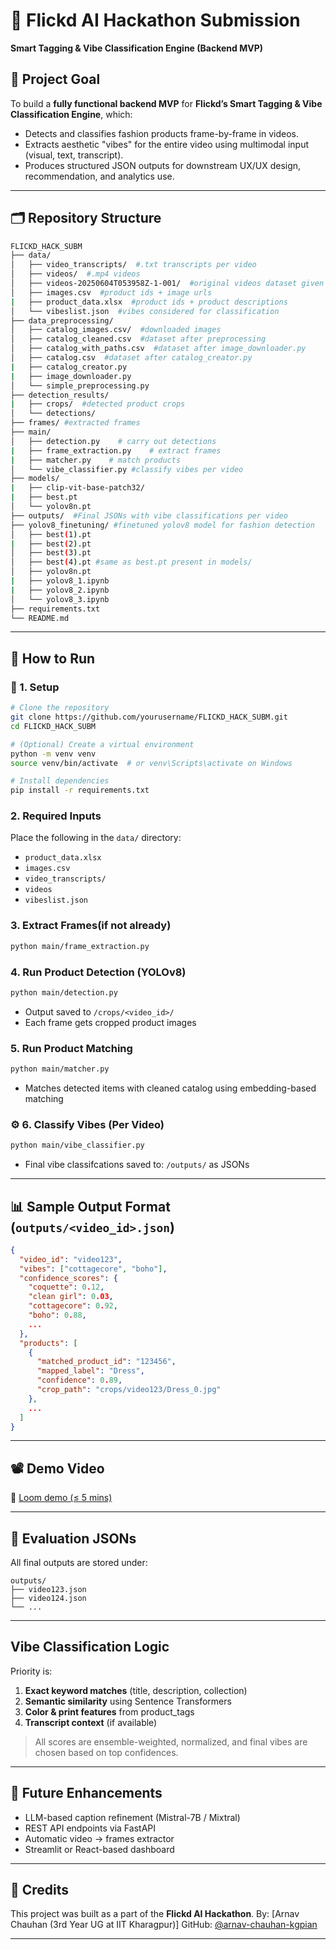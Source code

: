 # 🎯 Flickd AI Hackathon Submission

**Smart Tagging & Vibe Classification Engine (Backend MVP)**

## 📌 Project Goal

To build a **fully functional backend MVP** for **Flickd’s Smart Tagging & Vibe Classification Engine**, which:

* Detects and classifies fashion products frame-by-frame in videos.
* Extracts aesthetic "vibes" for the entire video using multimodal input (visual, text, transcript).
* Produces structured JSON outputs for downstream UX/UX design, recommendation, and analytics use.

---

## 🗂️ Repository Structure

```bash
FLICKD_HACK_SUBM
├── data/
│   ├── video_transcripts/  #.txt transcripts per video
│   ├── videos/  #.mp4 videos
│   ├── videos-20250604T053958Z-1-001/  #original videos dataset given
│   ├── images.csv  #product ids + image urls 
|   ├── product_data.xlsx  #product ids + product descriptions
│   └── vibeslist.json  #vibes considered for classification
├── data_preprocessing/          
│   ├── catalog_images.csv/  #downloaded images
│   ├── catalog_cleaned.csv  #dataset after preprocessing
│   ├── catalog_with_paths.csv  #dataset after image_downloader.py
│   ├── catalog.csv  #dataset after catalog_creator.py
|   ├── catalog_creator.py
|   ├── image_downloader.py 
│   └── simple_preprocessing.py
├── detection_results/                   
|   ├── crops/  #detected product crops
│   └── detections/
├── frames/ #extracted frames
├── main/                 
│   ├── detection.py    # carry out detections
|   ├── frame_extraction.py    # extract frames
|   ├── matcher.py    # match products
│   └── vibe_classifier.py #classify vibes per video
├── models/                  
|   ├── clip-vit-base-patch32/    
|   ├── best.pt    
│   └── yolov8n.pt
├── outputs/  #Final JSONs with vibe classifications per video
├── yolov8_finetuning/ #finetuned yolov8 model for fashion detection
│   ├── best(1).pt
|   ├── best(2).pt
│   ├── best(3).pt
│   ├── best(4).pt #same as best.pt present in models/
│   ├── yolov8n.pt    
|   ├── yolov8_1.ipynb  
|   ├── yolov8_2.ipynb 
│   └── yolov8_3.ipynb
├── requirements.txt
└── README.md
```

---

## 🚀 How to Run

### 🔧 1. Setup

```bash
# Clone the repository
git clone https://github.com/yourusername/FLICKD_HACK_SUBM.git
cd FLICKD_HACK_SUBM

# (Optional) Create a virtual environment
python -m venv venv
source venv/bin/activate  # or venv\Scripts\activate on Windows

# Install dependencies
pip install -r requirements.txt
```

### 2. Required Inputs

Place the following in the `data/` directory:

* `product_data.xlsx`
* `images.csv`
* `video_transcripts/`
* `videos`
* `vibeslist.json`

### 3. Extract Frames(if not already)

``` bash
python main/frame_extraction.py
```
### 4. Run Product Detection (YOLOv8)

```bash
python main/detection.py
```

* Output saved to `/crops/<video_id>/`
* Each frame gets cropped product images

### 5. Run Product Matching

```bash
python main/matcher.py
```

* Matches detected items with cleaned catalog using embedding-based matching
  
### ⚙️ 6. Classify Vibes (Per Video)

```bash
python main/vibe_classifier.py
```

* Final vibe classifcations saved to: `/outputs/` as JSONs

---

## 📊 Sample Output Format (`outputs/<video_id>.json`)

```json
{
  "video_id": "video123",
  "vibes": ["cottagecore", "boho"],
  "confidence_scores": {
    "coquette": 0.12,
    "clean girl": 0.03,
    "cottagecore": 0.92,
    "boho": 0.88,
    ...
  },
  "products": [
    {
      "matched_product_id": "123456",
      "mapped_label": "Dress",
      "confidence": 0.89,
      "crop_path": "crops/video123/Dress_0.jpg"
    },
    ...
  ]
}
```

---

## 📽️ Demo Video

🔗 [Loom demo (≤ 5 mins)](https://loom.com/share/your-demo-link)

---

## 📝 Evaluation JSONs

All final outputs are stored under:

```
outputs/
├── video123.json
├── video124.json
└── ...
```

---

## Vibe Classification Logic 

Priority is:

1. **Exact keyword matches** (title, description, collection)
2. **Semantic similarity** using Sentence Transformers
3. **Color & print features** from product\_tags
4. **Transcript context** (if available)

> All scores are ensemble-weighted, normalized, and final vibes are chosen based on top confidences.

---

## 📌 Future Enhancements

* LLM-based caption refinement (Mistral-7B / Mixtral)
* REST API endpoints via FastAPI
* Automatic video → frames extractor
* Streamlit or React-based dashboard

---

## 🤝 Credits

This project was built as a part of the **Flickd AI Hackathon**.
By: \[Arnav Chauhan (3rd Year UG at IIT Kharagpur)]
GitHub: [@arnav-chauhan-kgpian](https://github.com/arnav-chauhan-kgpian)

---
